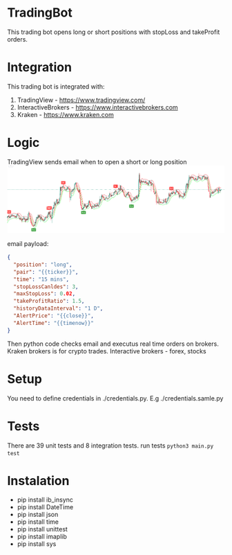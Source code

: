 # TradingBot

This trading bot opens long or short positions with stopLoss and takeProfit orders.

# Integration

This trading bot is integrated with:

1. TradingView - https://www.tradingview.com/
2. InteractiveBrokers - https://www.interactivebrokers.com
3. Kraken - https://www.kraken.com

# Logic

TradingView sends email when to open a short or long position
![Screenshot](./tradingView.png)

email payload:

```json
{
  "position": "long",
  "pair": "{{ticker}}",
  "time": "15 mins",
  "stopLossCanldes": 3,
  "maxStopLoss": 0.02,
  "takeProfitRatio": 1.5,
  "historyDataInterval": "1 D",
  "AlertPrice": "{{close}}",
  "AlertTime": "{{timenow}}"
}
```

Then python code checks email and executus real time orders on brokers.
Kraken brokers is for crypto trades. Interactive brokers - forex, stocks

# Setup

You need to define credentials in ./credentials.py. E.g ./credentials.samle.py

# Tests

There are 39 unit tests and 8 integration tests. run tests `python3 main.py test`

# Instalation

- pip install ib_insync
- pip install DateTime
- pip install json
- pip install time
- pip install unittest
- pip install imaplib
- pip install sys
